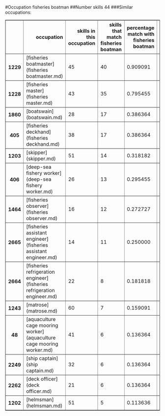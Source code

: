 #Occupation fisheries boatman
##Number skills 44
###Similar occupations:
<table border="1" class="dataframe">
  <thead>
    <tr style="text-align: right;">
      <th></th>
      <th>occupation</th>
      <th>skills in this occupation</th>
      <th>skills that match fisheries boatman</th>
      <th>percentage match with fisheries boatman</th>
      <th>skills not in fisheries boatman</th>
    </tr>
  </thead>
  <tbody>
    <tr>
      <th>1229</th>
      <td>[fisheries boatmaster](fisheries boatmaster.md)</td>
      <td>45</td>
      <td>40</td>
      <td>0.909091</td>
      <td>5</td>
    </tr>
    <tr>
      <th>1228</th>
      <td>[fisheries master](fisheries master.md)</td>
      <td>43</td>
      <td>35</td>
      <td>0.795455</td>
      <td>8</td>
    </tr>
    <tr>
      <th>1860</th>
      <td>[boatswain](boatswain.md)</td>
      <td>28</td>
      <td>17</td>
      <td>0.386364</td>
      <td>11</td>
    </tr>
    <tr>
      <th>405</th>
      <td>[fisheries deckhand](fisheries deckhand.md)</td>
      <td>38</td>
      <td>17</td>
      <td>0.386364</td>
      <td>21</td>
    </tr>
    <tr>
      <th>1203</th>
      <td>[skipper](skipper.md)</td>
      <td>51</td>
      <td>14</td>
      <td>0.318182</td>
      <td>37</td>
    </tr>
    <tr>
      <th>406</th>
      <td>[deep-sea fishery worker](deep-sea fishery worker.md)</td>
      <td>26</td>
      <td>13</td>
      <td>0.295455</td>
      <td>13</td>
    </tr>
    <tr>
      <th>1464</th>
      <td>[fisheries observer](fisheries observer.md)</td>
      <td>16</td>
      <td>12</td>
      <td>0.272727</td>
      <td>4</td>
    </tr>
    <tr>
      <th>2665</th>
      <td>[fisheries assistant engineer](fisheries assistant engineer.md)</td>
      <td>14</td>
      <td>11</td>
      <td>0.250000</td>
      <td>3</td>
    </tr>
    <tr>
      <th>2664</th>
      <td>[fisheries refrigeration engineer](fisheries refrigeration engineer.md)</td>
      <td>22</td>
      <td>8</td>
      <td>0.181818</td>
      <td>14</td>
    </tr>
    <tr>
      <th>1243</th>
      <td>[matrose](matrose.md)</td>
      <td>60</td>
      <td>7</td>
      <td>0.159091</td>
      <td>53</td>
    </tr>
    <tr>
      <th>48</th>
      <td>[aquaculture cage mooring worker](aquaculture cage mooring worker.md)</td>
      <td>41</td>
      <td>6</td>
      <td>0.136364</td>
      <td>35</td>
    </tr>
    <tr>
      <th>2249</th>
      <td>[ship captain](ship captain.md)</td>
      <td>32</td>
      <td>6</td>
      <td>0.136364</td>
      <td>26</td>
    </tr>
    <tr>
      <th>2262</th>
      <td>[deck officer](deck officer.md)</td>
      <td>21</td>
      <td>6</td>
      <td>0.136364</td>
      <td>15</td>
    </tr>
    <tr>
      <th>1202</th>
      <td>[helmsman](helmsman.md)</td>
      <td>51</td>
      <td>5</td>
      <td>0.113636</td>
      <td>46</td>
    </tr>
  </tbody>
</table>
